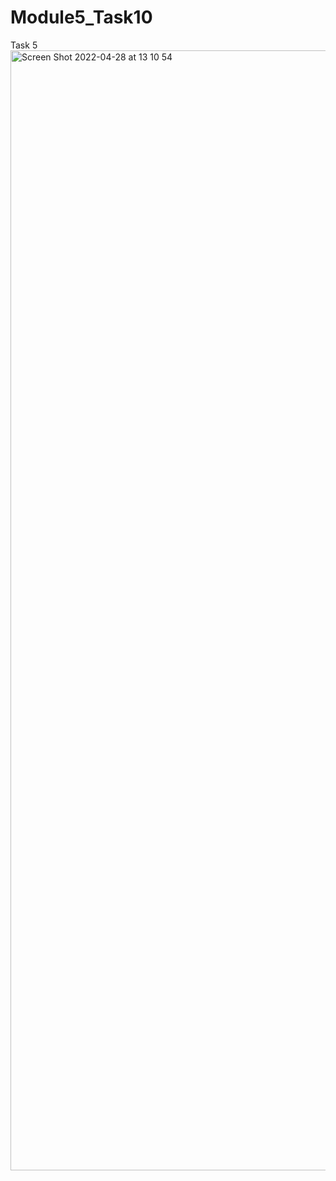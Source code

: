 # Module5_Task10

Task 5
<img width="1792" alt="Screen Shot 2022-04-28 at 13 10 54" src="https://user-images.githubusercontent.com/76496460/165708083-0171bf60-840c-4396-9b76-eb228c5c695f.png">
